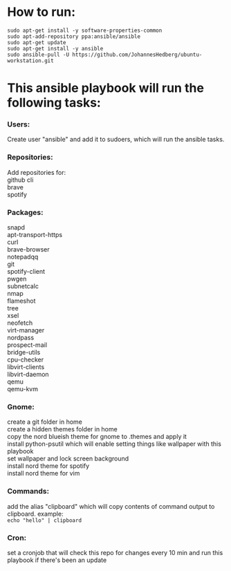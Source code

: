 # How to run:
```
sudo apt-get install -y software-properties-common  
sudo apt-add-repository ppa:ansible/ansible  
sudo apt-get update  
sudo apt-get install -y ansible  
sudo ansible-pull -U https://github.com/JohannesHedberg/ubuntu-workstation.git
```


# This ansible playbook will run the following tasks: 
### Users:
Create user "ansible" and add it to sudoers, which will run the ansible tasks.

### Repositories:
Add repositories for:  
github cli  
brave  
spotify  

### Packages:
snapd  
apt-transport-https  
curl  
brave-browser  
notepadqq  
git  
spotify-client  
pwgen  
subnetcalc  
nmap  
flameshot  
tree  
xsel  
neofetch  
virt-manager  
nordpass  
prospect-mail  
bridge-utils  
cpu-checker  
libvirt-clients  
libvirt-daemon  
qemu  
qemu-kvm  


### Gnome:
create a git folder in home  
create a hidden themes folder in home  
copy the nord blueish theme for gnome to .themes and apply it  
install python-psutil which will enable setting things like wallpaper with this playbook  
set wallpaper and lock screen background  
install nord theme for spotify  
install nord theme for vim    

### Commands:
add the alias "clipboard" which will copy contents of command output to clipboard. example:  
`echo "hello" | clipboard` 

### Cron:
set a cronjob that will check this repo for changes every 10 min and run this playbook if there's been an update 